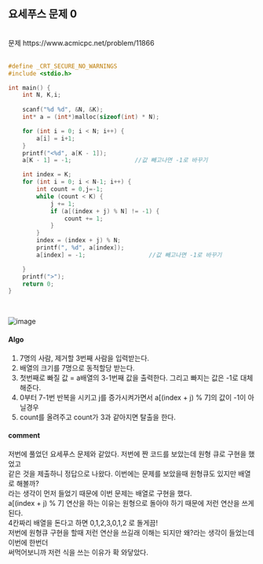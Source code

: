 ## 요세푸스 문제 0
<br>
문제 https://www.acmicpc.net/problem/11866
<br>
<br>

```C
#define _CRT_SECURE_NO_WARNINGS
#include <stdio.h>

int main() {
	int N, K,i;
	
	scanf("%d %d", &N, &K);
	int* a = (int*)malloc(sizeof(int) * N);

	for (int i = 0; i < N; i++) {
		a[i] = i+1;
	}
	printf("<%d", a[K - 1]);
	a[K - 1] = -1;					//값 빼고나면 -1로 바꾸기

	int index = K;
	for (int i = 0; i < N-1; i++) {
		int count = 0,j=-1;
		while (count < K) {
			j += 1;
			if (a[(index + j) % N] != -1) {
				count += 1;
			}
		}
		index = (index + j) % N;
		printf(", %d", a[index]);
		a[index] = -1;					//값 빼고나면 -1로 바꾸기

	}
	printf(">");
	return 0;
}

```
<br>

![image](https://user-images.githubusercontent.com/84511374/141926809-9efe4392-2f5e-47a7-a081-6ed031e60881.png)



#### Algo<br>
1. 7명의 사람, 제거할 3번째 사람을 입력받는다.<br>
2. 배열의 크기를 7명으로 동적할당 받는다.<br>
3. 첫번째로 빠질 값 = a배열의 3-1번째 값을 출력한다. 그리고 빠지는 값은 -1로 대체해준다.<br>
4. 0부터 7-1번 반복을 시키고  j를 증가시켜가면서 a[(index + j) % 7]의 값이 -1이 아닐경우<br>
5. count를 올려주고 count가 3과 같아지면 탈출을 한다.<br>
 
#### comment
저번에 풀었던 요세푸스 문제와 같았다. 저번에 짠 코드를 보았는데 원형 큐로 구현을 했었고<br>
같은 것을 제출하니 정답으로 나왔다. 이번에는 문제를 보았을때 원형큐도 있지만 배열로 해볼까?<br>
라는 생각이 먼저 들었기 때문에 이번 문제는 배열로 구현을 했다.<br>
a[(index + j) % 7] 연산을 하는 이유는 원형으로 돌아야 하기 때문에 저런 연산을 쓰게 된다.<br>
4칸짜리 배열을 돈다고 하면 0,1,2,3,0,1,2 로 돌게끔!<br>
저번에 원형큐 구현을 할때 저런 연산을 쓰길래 이해는 되지만 왜?라는 생각이 들었는데 이번에 한번더<br>
써먹어보니까 저런 식을 쓰는 이유가 확 와닿았다.<br>

<br>
